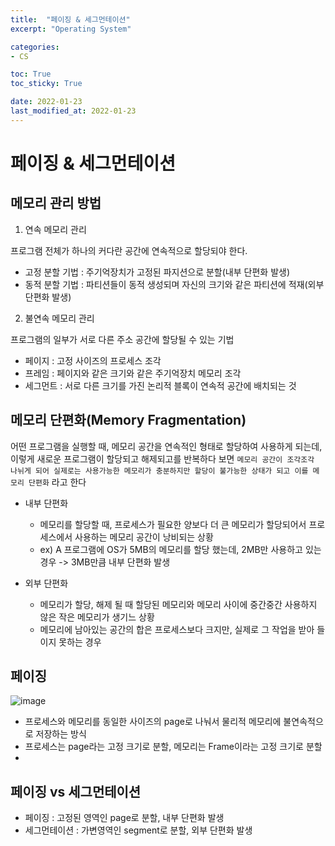 ```yaml
---
title:  "페이징 & 세그먼테이션"
excerpt: "Operating System"

categories:
- CS

toc: True
toc_sticky: True

date: 2022-01-23
last_modified_at: 2022-01-23
---
```


# 페이징 & 세그먼테이션

## 메모리 관리 방법

1. 연속 메모리 관리

프로그램 전체가 하나의 커다란 공간에 연속적으로 할당되야 한다.

- 고정 분할 기법 : 주기억장치가 고정된 파지션으로 분할(내부 단편화 발생)
- 동적 분할 기법 : 파티션들이 동적 생성되며 자신의 크기와 같은 파티션에 적재(외부 단편화 발생)

2. 불연속 메모리 관리

프로그램의 일부가 서로 다른 주소 공간에 할당될 수 있는 기법

- 페이지 : 고정 사이즈의 프로세스 조각
- 프레임 : 페이지와 같은 크기와 같은 주기억장치 메모리 조각
- 세그먼트 : 서로 다른 크기를 가진 논리적 블록이 연속적 공간에 배치되는 것

## 메모리 단편화(Memory Fragmentation)

어떤 프로그램을 실행할 때, 메모리 공간을 연속적인 형태로 할당하여 사용하게 되는데, 이렇게 새로운 프로그램이 할당되고 해제되고를 반복하다 보면 `메모리 공간이 조각조각 나뉘게 되어 실제로는 사용가능한 메모리가 충분하지만 할당이 불가능한 상태가 되고 이를 메모리 단편화` 라고 한다

- 내부 단편화
  - 메모리를 할당할 때, 프로세스가 필요한 양보다 더 큰 메모리가 할당되어서 프로세스에서 사용하는 메모리 공간이 낭비되는 상황
  - ex) A 프로그램에 OS가 5MB의 메모리를 할당 했는데, 2MB만 사용하고 있는 경우 -> 3MB만큼 내부 단편화 발생

- 외부 단편화
  - 메모리가 할당, 해제 될 때 할당된 메모리와 메모리 사이에 중간중간 사용하지 않은 작은 메모리가 생기느 상황
  - 메모리에 남아있는 공간의 합은 프로세스보다 크지만, 실제로 그 작업을 받아 들이지 못하는 경우

## 페이징

![image](https://user-images.githubusercontent.com/76996686/150992147-702eeba5-44f8-4c62-b8c7-9ad5479a5861.png)

- 프로세스와 메모리를 동일한 사이즈의 page로 나눠서 물리적 메모리에 불연속적으로 저장하는 방식
- 프로세스는 page라는 고정 크기로 분할, 메모리는 Frame이라는 고정 크기로 분할
- 

## 페이징 vs 세그먼테이션

- 페이징 : 고정된 영역인 page로 분할, 내부 단편화 발생
- 세그먼테이션 : 가변영역인 segment로 분할, 외부 단편화 발생